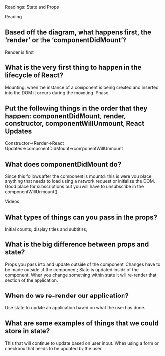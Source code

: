 Readings: State and Props

Reading
## Based off the diagram, what happens first, the ‘render’ or the ‘componentDidMount’?
Render is first

## What is the very first thing to happen in the lifecycle of React?
Mounting: when the instance of a component is being created and inserted into the DOM it occurs during the mounting. Phase.

## Put the following things in the order that they happen: componentDidMount, render, constructor, componentWillUnmount, React Updates
Constructor=>Render=>React Updates=>componentDidMount=>componentWillUnmount

## What does componentDidMount do?
Since this follows after the component is mountd; this is were you place anything that needs to load using a network request or initialize the DOM. Good place for subscriptions but you will have to unsubscribe in the componentWillUnmount().

Videos
## What types of things can you pass in the props?
Initial counts; display titles and subtitles;

## What is the big difference between props and state?
Props you pass into and update outside of the component. Changes have to be made outside of the component; State is updated inside of the component. When you change something within state it will re-render that section of the application.

## When do we re-render our application?
Use state to update an application based on what the user has done.

## What are some examples of things that we could store in state?
This that will continue to update based on user input. When using a form or checkbox that needs to be updated by the user.